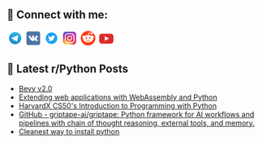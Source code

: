 ## 🔎 Connect with me:
[<img src="https://github.com/bullbesh/bullbesh/blob/main/images/Telegram.png" width="32" height="32" />](https://t.me/bullbesh)
[<img src="https://github.com/bullbesh/bullbesh/blob/main/images/VK.png" width="32" height="32" />](https://vk.com/bullbesh)
[<img src="https://github.com/bullbesh/bullbesh/blob/main/images/Twitter.png" width="32" height="32" />](https://twitter.com/bullbesh1)
[<img src="https://github.com/bullbesh/bullbesh/blob/main/images/Instagram.png" width="32" height="32" />](https://www.instagram.com/bullbesh)
[<img src="https://github.com/bullbesh/bullbesh/blob/main/images/Reddit.png" width="32" height="32" />](https://www.reddit.com/user/bullbesh)
[<img src="https://github.com/bullbesh/bullbesh/blob/main/images/YouTube.png" width="32" height="32" />](https://www.youtube.com/channel/UCtfjRs6uzgq5mfm8S06WTcg)

## 📕 Latest r/Python Posts
<!-- BLOG-POST-LIST:START -->
- [Bevy v2.0](https://www.reddit.com/r/Python/comments/13dvdk8/bevy_v20/)
- [Extending web applications with WebAssembly and Python](https://www.reddit.com/r/Python/comments/13dtojs/extending_web_applications_with_webassembly_and/)
- [HarvardX CS50&#39;s Introduction to Programming with Python](https://www.reddit.com/r/Python/comments/13dls6c/harvardx_cs50s_introduction_to_programming_with/)
- [GitHub - griptape-ai/griptape: Python framework for AI workflows and pipelines with chain of thought reasoning, external tools, and memory.](https://www.reddit.com/r/Python/comments/13djuec/github_griptapeaigriptape_python_framework_for_ai/)
- [Cleanest way to install python](https://www.reddit.com/r/Python/comments/13dioxr/cleanest_way_to_install_python/)
<!-- BLOG-POST-LIST:END -->
